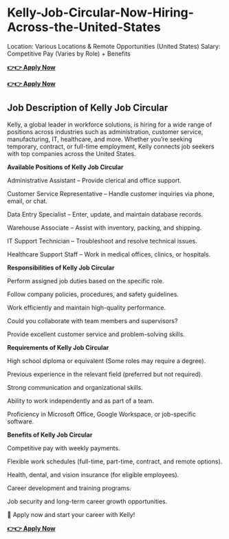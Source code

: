 # Kelly-Job-Circular-Now-Hiring-Across-the-United-States
Location: Various Locations & Remote Opportunities (United States)
Salary: Competitive Pay (Varies by Role) + Benefits

**[👉👉 Apply Now](https://shorturl.at/LDb6s)**

**[👉👉 Apply Now](https://shorturl.at/LDb6s)**

## Job Description of Kelly Job Circular
Kelly, a global leader in workforce solutions, is hiring for a wide range of positions across industries such as administration, customer service, manufacturing, IT, healthcare, and more. Whether you’re seeking temporary, contract, or full-time employment, Kelly connects job seekers with top companies across the United States.

**Available Positions of Kelly Job Circular**

Administrative Assistant – Provide clerical and office support.

Customer Service Representative – Handle customer inquiries via phone, email, or chat.

Data Entry Specialist – Enter, update, and maintain database records.

Warehouse Associate – Assist with inventory, packing, and shipping.

IT Support Technician – Troubleshoot and resolve technical issues.

Healthcare Support Staff – Work in medical offices, clinics, or hospitals.


**Responsibilities of Kelly Job Circular**

Perform assigned job duties based on the specific role.

Follow company policies, procedures, and safety guidelines.

Work efficiently and maintain high-quality performance.

Could you collaborate with team members and supervisors?

Provide excellent customer service and problem-solving skills.


**Requirements of Kelly Job Circular**

High school diploma or equivalent (Some roles may require a degree).

Previous experience in the relevant field (preferred but not required).

Strong communication and organizational skills.

Ability to work independently and as part of a team.

Proficiency in Microsoft Office, Google Workspace, or job-specific software.


**Benefits of Kelly Job Circular**

Competitive pay with weekly payments.

Flexible work schedules (full-time, part-time, contract, and remote options).

Health, dental, and vision insurance (for eligible employees).

Career development and training programs.

Job security and long-term career growth opportunities.

📢 Apply now and start your career with Kelly!

**[👉👉 Apply Now](https://shorturl.at/LDb6s)**
